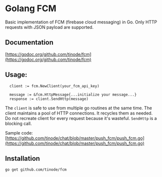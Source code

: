 # Golang FCM
Basic implementation of FCM (firebase cloud messaging) in Go. Only HTTP requests with JSON payload are supported.

## Documentation

[https://godoc.org/github.com/tinode/fcm](https://godoc.org/github.com/tinode/fcm)

## Usage:

```
  client := fcm.NewClient(your_fcm_api_key)

  message := &fcm.HttpMessage{...initialize your message...}
  response := client.SendHttp(message)
```

The `client` is safe to use from multiple go routines at the same time. The client maintains a pool of HTTP connections. It recycles them as needed. Do not recreate client for every request because it's wasteful.
`SendHttp` is a blocking call. 

Sample code: [https://github.com/tinode/chat/blob/master/push_fcm/push_fcm.go](https://github.com/tinode/chat/blob/master/push_fcm/push_fcm.go)

## Installation

```
go get github.com/tinode/fcm
```
